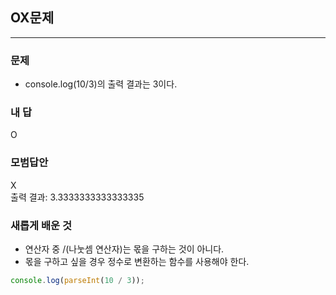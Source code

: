 ## OX문제

---

### 문제

-   console.log(10/3)의 출력 결과는 3이다.

### 내 답

O<br>

### 모범답안

X<br> 출력 결과: 3.3333333333333335

### 새롭게 배운 것

-   연산자 중 /(나눗셈 연산자)는 몫을 구하는 것이 아니다.
-   몫을 구하고 싶을 경우 정수로 변환하는 함수를 사용해야 한다.

```js
console.log(parseInt(10 / 3));
```
